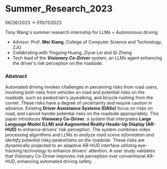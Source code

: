 # Summer_Research_2023
06/26/2023 -> 010/11/2023

Tony Wang's summer research internship for LLMs + Autonomous driving
- Advisor: Prof. **Wei Xiang**, College of Computer Science and Technology, ZJU
- Collabrating with Yingying Huang, Ziyue Lei and Qi Zheng
- Tech lead of the ***Visionary Co-Driver*** system, an LLMs agent enhancing the driver's risk perception on the roadside. 
### Abstract
Automated driving invokes challenges in perceiving risks from road users, involving both risks from vehicles on road and potential risks on the roadside, such as pedestrian's jaywalking, and bicycle rushing from the corner. These risks have a degree of uncertainty and require caution in advance. Existing **Driver Assistance Systems (DASs)** focus on risks on road, and cannot handle potential risks on the roadside appropriately. This paper introduces **Visionary Co-Driver**, a system that intergrates **Large Language Model (LLM) and Augmented Reality Heads-Up Display (AR-HUD)** to enhance drivers' risk perception. The system combines video processing algorithms and LLMs to _analyze road scene information and identify potential risky pedestrians on the roadside_. These risks are dynamically projected to an adaptive AR-HUD interface utilizing eye-tracking technology to enhance drivers' attention. A user study validates that Visionary Co-Driver improves risk perception over conventional AR-HUD, enhancing automated driving safety.


